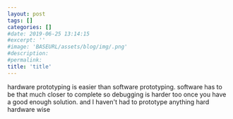 ```yaml
---
layout: post
tags: []
categories: []
#date: 2019-06-25 13:14:15
#excerpt: ''
#image: 'BASEURL/assets/blog/img/.png'
#description:
#permalink:
title: 'title'
---
```



hardware prototyping is easier than software prototyping. software has to be that much closer to complete so debugging is harder too once you have a good enough solution. and I haven't had to prototype anything hard hardware wise 
